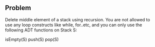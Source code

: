 ## Problem

Delete middle element of a stack using recursion. You are not allowed to use any loop constructs like while, for..etc, and you can only use the following ADT functions on Stack S:

isEmpty(S)
push(S)
pop(S)
